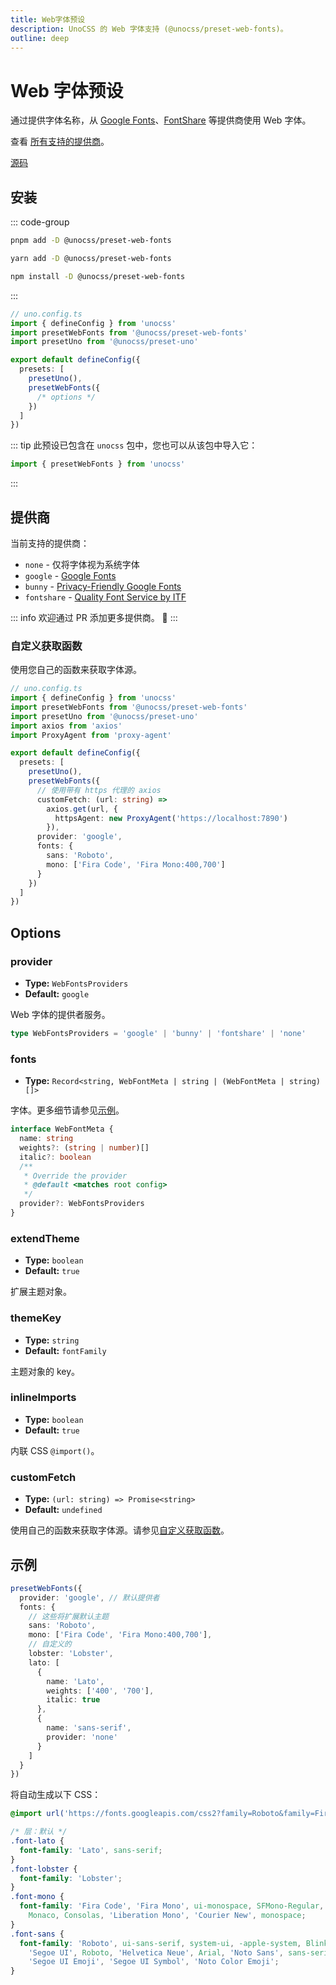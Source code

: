 ```yaml
---
title: Web字体预设
description: UnoCSS 的 Web 字体支持 (@unocss/preset-web-fonts)。
outline: deep
---
```


# Web 字体预设

通过提供字体名称，从 [Google Fonts](https://fonts.google.com/)、[FontShare](https://www.fontshare.com/) 等提供商使用 Web 字体。

查看 [所有支持的提供商](#提供商)。

[源码](https://github.com/unocss/unocss/tree/main/packages/preset-web-fonts)

## 安装

::: code-group

```bash [pnpm]
pnpm add -D @unocss/preset-web-fonts
```

```bash [yarn]
yarn add -D @unocss/preset-web-fonts
```

```bash [npm]
npm install -D @unocss/preset-web-fonts
```

:::

```ts
// uno.config.ts
import { defineConfig } from 'unocss'
import presetWebFonts from '@unocss/preset-web-fonts'
import presetUno from '@unocss/preset-uno'

export default defineConfig({
  presets: [
    presetUno(),
    presetWebFonts({
      /* options */
    })
  ]
})
```

::: tip
此预设已包含在 `unocss` 包中，您也可以从该包中导入它：

```ts
import { presetWebFonts } from 'unocss'
```

:::

## 提供商

当前支持的提供商：

- `none` - 仅将字体视为系统字体
- `google` - [Google Fonts](https://fonts.google.com/)
- `bunny` - [Privacy-Friendly Google Fonts](https://fonts.bunny.net/)
- `fontshare` - [Quality Font Service by ITF](https://www.fontshare.com/)

::: info
欢迎通过 PR 添加更多提供商。 🙌
:::

### 自定义获取函数

使用您自己的函数来获取字体源。

```ts
// uno.config.ts
import { defineConfig } from 'unocss'
import presetWebFonts from '@unocss/preset-web-fonts'
import presetUno from '@unocss/preset-uno'
import axios from 'axios'
import ProxyAgent from 'proxy-agent'

export default defineConfig({
  presets: [
    presetUno(),
    presetWebFonts({
      // 使用带有 https 代理的 axios
      customFetch: (url: string) =>
        axios.get(url, {
          httpsAgent: new ProxyAgent('https://localhost:7890')
        }),
      provider: 'google',
      fonts: {
        sans: 'Roboto',
        mono: ['Fira Code', 'Fira Mono:400,700']
      }
    })
  ]
})
```

## Options

### provider

- **Type:** `WebFontsProviders`
- **Default:** `google`

Web 字体的提供者服务。

```ts
type WebFontsProviders = 'google' | 'bunny' | 'fontshare' | 'none'
```

### fonts

- **Type:** `Record<string, WebFontMeta | string | (WebFontMeta | string)[]>`

字体。更多细节请参见[示例](#示例)。

```ts
interface WebFontMeta {
  name: string
  weights?: (string | number)[]
  italic?: boolean
  /**
   * Override the provider
   * @default <matches root config>
   */
  provider?: WebFontsProviders
}
```

### extendTheme

- **Type:** `boolean`
- **Default:** `true`

扩展主题对象。

### themeKey

- **Type:** `string`
- **Default:** `fontFamily`

主题对象的 key。

### inlineImports

- **Type:** `boolean`
- **Default:** `true`

内联 CSS `@import()`。

### customFetch

- **Type:** `(url: string) => Promise<string>`
- **Default:** `undefined`

使用自己的函数来获取字体源。请参见[自定义获取函数](#自定义获取函数)。

## 示例

```ts
presetWebFonts({
  provider: 'google', // 默认提供者
  fonts: {
    // 这些将扩展默认主题
    sans: 'Roboto',
    mono: ['Fira Code', 'Fira Mono:400,700'],
    // 自定义的
    lobster: 'Lobster',
    lato: [
      {
        name: 'Lato',
        weights: ['400', '700'],
        italic: true
      },
      {
        name: 'sans-serif',
        provider: 'none'
      }
    ]
  }
})
```

将自动生成以下 CSS：

```css
@import url('https://fonts.googleapis.com/css2?family=Roboto&family=Fira+Code&family=Fira+Mono:wght@400;700&family=Lobster&family=Lato:ital,wght@0,400;0,700;1,400;1,700&display=swap');

/* 层：默认 */
.font-lato {
  font-family: 'Lato', sans-serif;
}
.font-lobster {
  font-family: 'Lobster';
}
.font-mono {
  font-family: 'Fira Code', 'Fira Mono', ui-monospace, SFMono-Regular, Menlo,
    Monaco, Consolas, 'Liberation Mono', 'Courier New', monospace;
}
.font-sans {
  font-family: 'Roboto', ui-sans-serif, system-ui, -apple-system, BlinkMacSystemFont,
    'Segoe UI', Roboto, 'Helvetica Neue', Arial, 'Noto Sans', sans-serif, 'Apple Color Emoji',
    'Segoe UI Emoji', 'Segoe UI Symbol', 'Noto Color Emoji';
}
```
